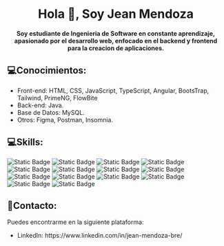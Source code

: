 <h1 align="center">Hola 👋, Soy Jean Mendoza</h1>
<h4 align="center">Soy estudiante de Ingenieria de Software en constante aprendizaje, apasionado por el desarrollo web, enfocado en el backend y frontend para la creacion de aplicaciones.</h3>

<h2 align="left">💻Conocimientos:</h2>
<ul>
  <li>Front-end: HTML, CSS, JavaScript, TypeScript, Angular, BootsTrap, Tailwind, PrimeNG, FlowBite</li>
  <li>Back-end: Java.</li>
  <li>Base de Datos: MySQL.</li>
  <li>Otros: Figma, Postman, Insomnia.</li>
</ul>

<h2 align="left">💻Skills:</h2>
<p>
<img alt="Static Badge" src="https://img.shields.io/badge/html5-html5?style=for-the-badge&logo=html5&logoColor=white&color=%23E34F26">

<img alt="Static Badge" src="https://img.shields.io/badge/CSS-CSS?style=for-the-badge&logo=CSS3&color=blue">
<img alt="Static Badge" src="https://img.shields.io/badge/JavaScript-JavaScript?style=for-the-badge&logo=JavaScript&color=rgb(89%2C%2089%2C%2088)">
<img alt="Static Badge" src="https://img.shields.io/badge/Angular-Angular?style=for-the-badge&logo=Angular&logoColor=white&color=%230F0F11">
<img alt="Static Badge" src="https://img.shields.io/badge/bootstrap-bootstrap?style=for-the-badge&logo=bootstrap&logoColor=white&color=%237952B3">
<img alt="Static Badge" src="https://img.shields.io/badge/Tailwindcss-Tailwindcss?style=for-the-badge&logo=Tailwindcss&logoColor=white&color=%2306B6D4">
<img alt="Static Badge" src="https://img.shields.io/badge/PrimeNG-PrimeNG?style=for-the-badge&logo=PrimeNG&color=%23DD0031">
<img alt="Static Badge" src="https://img.shields.io/badge/flowbite-flowbite?style=for-the-badge&logo=flowbite&logoColor=white&color=%23163ddb">
<img alt="Static Badge" src="https://img.shields.io/badge/java-java?style=for-the-badge&logo=java&logoColor=white&color=orange">
<img alt="Static Badge" src="https://img.shields.io/badge/springboot-spring?style=for-the-badge&logo=spring&logoColor=white&color=%236DB33F">
<img alt="Static Badge" src="https://img.shields.io/badge/mysql-mysql?style=for-the-badge&logo=mysql&logoColor=white&color=%234479A1">
<img alt="Static Badge" src="https://img.shields.io/badge/figma-figma?style=for-the-badge&logo=figma&logoColor=white&color=%23F24E1E">
<img alt="Static Badge" src="https://img.shields.io/badge/postman-postman?style=for-the-badge&logo=postman&logoColor=white&color=%23FF6C37">
<img alt="Static Badge" src="https://img.shields.io/badge/insomnia-insomnia?style=for-the-badge&logo=insomnia&logoColor=white&color=%234000BF">
</p>

<h2 align="left">📱Contacto:</h2>
<p align="left">Puedes encontrarme en la siguiente plataforma:</p>
<ul>
  <li>LinkedIn: https://www.linkedin.com/in/jean-mendoza-bre/</li>
</ul>
